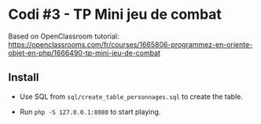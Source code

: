 # Codi #3 - TP Mini jeu de combat

Based on OpenClassroom tutorial:
https://openclassrooms.com/fr/courses/1665806-programmez-en-oriente-objet-en-php/1666490-tp-mini-jeu-de-combat

## Install

* Use SQL from `sql/create_table_personnages.sql` to create the table.

* Run `php -S 127.0.0.1:8080` to start playing.
